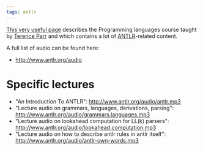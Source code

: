 ```yaml
---
tags: antlr
---
```


[This very useful page](http://www.cs.usfca.edu/~parrt/course/652/index.html) describes the Programming languages course taught by [Terence Parr](/wiki/Terence_Parr) and which contains a lot of [ANTLR](/wiki/ANTLR)-related content.

A full list of audio can be found here:

-   <http://www.antlr.org/audio>

# Specific lectures

-   "An Introduction To ANTLR": <http://www.antlr.org/audio/antlr.mp3>
-   "Lecture audio on grammars, languages, derivations, parsing": <http://www.antlr.org/audio/grammars.languages.mp3>
-   "Lecture audio on lookahead computation for LL(k) parsers": <http://www.antlr.org/audio/lookahead.computation.mp3>
-   "Lecture audio on how to describe antlr rules in antlr itself": <http://www.antlr.org/audio/antlr-own-words.mp3>

